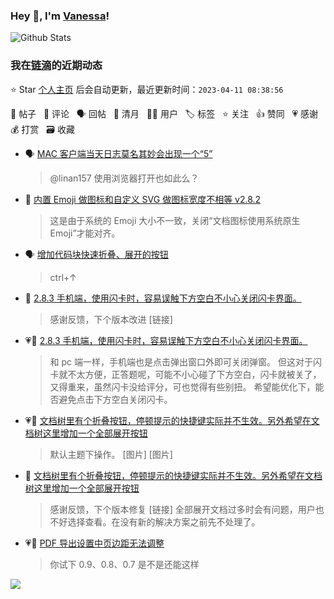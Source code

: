 ### Hey 👋, I'm [Vanessa](http://vanessa.b3log.org/)!

![Github Stats](https://github-readme-stats.vercel.app/api?username=Vanessa219&show_icons=true)

<!--events start -->

### 我在[链滴](https://ld246.com)的近期动态

⭐️ Star [个人主页](https://github.com/Vanessa219/Vanessa219) 后会自动更新，最近更新时间：`2023-04-11 08:38:56`

📝 帖子 &nbsp; 💬 评论 &nbsp; 🗣 回帖 &nbsp; 🌙 清月 &nbsp; 👨‍💻 用户 &nbsp; 🏷️ 标签 &nbsp; ⭐️ 关注 &nbsp; 👍 赞同 &nbsp; 💗 感谢 &nbsp; 💰 打赏 &nbsp; 🗃 收藏

* 🗣 [MAC 客户端当天日志莫名其妙会出现一个“5”](https://ld246.com/article/1679618995926/comment/1679637815208#comments)

  > @linan157 使用浏览器打开也如此么？
* 💬 [内置 Emoji 做图标和自定义 SVG 做图标宽度不相等 v2.8.2](https://ld246.com/article/1680525879267/comment/1680961520353#comments)

  > 这是由于系统的 Emoji 大小不一致，关闭“文档图标使用系统原生 Emoji”才能对齐。
* 🗣 [增加代码块快速折叠、展开的按钮](https://ld246.com/article/1680944339170/comment/1680949351018#comments)

  > ctrl+↑
* 💬 [2.8.3 手机端，使用闪卡时，容易误触下方空白不小心关闭闪卡界面。](https://ld246.com/article/1680945968088/comment/1680960882892#comments)

  > 感谢反馈，下个版本改进 [链接]
* 💗📝 [2.8.3 手机端，使用闪卡时，容易误触下方空白不小心关闭闪卡界面。](https://ld246.com/article/1680945968088)

  > 和 pc 端一样，手机端也是点击弹出窗口外即可关闭弹窗。 但这对于闪卡就不太方便，正答题呢，可能不小心碰了下方空白，闪卡就被关了，又得重来，虽然闪卡没给评分，可也觉得有些别扭。 希望能优化下，能否避免点击下方空白关闭闪卡。
* 💗📝 [文档树里有个折叠按钮，停顿提示的快捷键实际并不生效。另外希望在文档树这里增加一个全部展开按钮](https://ld246.com/article/1680694983690)

  > 默认主题下操作。 [图片] [图片]
* 💬 [文档树里有个折叠按钮，停顿提示的快捷键实际并不生效。另外希望在文档树这里增加一个全部展开按钮](https://ld246.com/article/1680694983690/comment/1680960685949#comments)

  > 感谢反馈，下个版本修复 [链接] 全部展开文档过多时会有问题，用户也不好选择查看。在没有新的解决方案之前先不处理了。
* 💗💬 [PDF 导出设置中页边距无法调整](https://ld246.com/article/1680494037164/comment/1680745538990#comments)

  > 你试下 0.9、0.8、0.7 是不是还能这样


<!--events end -->

<a title="Hits" target="_blank" href="https://github.com/Vanessa219/Vanessa219"><img src="https://hits.b3log.org/Vanessa219/Vanessa219.svg"></a>
